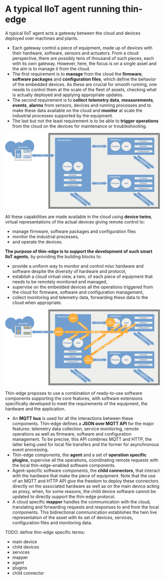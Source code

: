 # A typical IIoT agent running thin-edge

A typical IIoT agent acts a gateway between the cloud and devices deployed over machines and plants.

- Each gateway control a piece of equipment, made up of devices with their hardware, software, sensors and actuators.
  From a cloud perspective, there are possibly tens of thousand of such pieces, each with its own gateway.
  However, here, the focus is on a single asset and the aim is to manage it from the cloud.
- The first requirement is to __manage__ from the cloud the __firmware__, __software packages__ and __configuration files__,
  which define the behavior of the embedded devices.
  As these are crucial for smooth running, one needs to control them at the scale of the fleet of assets,
  checking what is actually deployed and applying appropriate updates.
- The second requirement is to __collect__ __telemetry data__, __measurements__, __events__, __alarms__
  from sensors, devices and running processes and to make these data available on the cloud
  and __monitor__ at scale the industrial processes supported by the equipment.
- The last but not the least requirement is to be able to __trigger operations__ from the cloud
  on the devices for maintenance or troubleshooting.

![Typical hardware](images/typical-iiot-agent-hardware.svg)

All these capabilities are made available in the cloud using __device twins__,
virtual representations of the actual devices giving remote control to:

- manage firmware, software packages and configuration files
- monitor the industrial processes,
- and operate the devices.

__The purpose of thin-edge is to support the development of such smart IIoT agents__,
by providing the building blocks to:

- provide a uniform way to monitor and control misc hardware and software despite the diversity of hardware and protocol,
- establish a cloud virtual view, a twin, of each piece of equipment that needs to be remotely monitored and managed,
- supervise on the embedded devices all the operations triggered from the cloud
  for firmware, software and configuration management,
- collect monitoring and telemetry data, forwarding these data to the cloud when appropriate.

![Typical thin-edge deployment](images/typical-iiot-agent.svg)

Thin-edge proposes to use a combination of ready-to-use software components supporting the core features,
with software extensions specifically developed to meet the requirements of the equipment, the hardware and the application.

- An __MQTT bus__ is used for all the interactions between these components.
   Thin-edge defines a __JSON over MQTT API__ for the major features:
  telemetry data collection, service monitoring, remote operations
  as well as firmware, software and configuration management.
  To be precise, this API combines MQTT and HTTP,
  the latter being used for local file transfers and the former for asynchronous event processing. 
- Thin-edge components, the __agent__ and a set of __operation specific plugins__, supervise all the operations,
  coordinating remote requests with the local thin-edge-enabled software components.
- Agent-specific software components, the __child connectors__, that interact with the hardware that make the piece of equipment.
  Note that the use of an MQTT and HTTP API give the freedom to deploy these connectors directly on the associated hardware
  as well as on the main device acting as proxy, when, for some reasons,
  the child device software cannot be updated to directly support the thin-edge protocol.
- A cloud specific __mapper__ handles the communication with the cloud,
  translating and forwarding requests and responses to and from the local components.
  This bidirectional communication establishes the twin live representation of the asset
  with its set of devices, services, configuration files and monitoring data.

TODO: define thin-edge specific terms:

- main device
- child devices
- services
- mapper
- agent
- plugins
- child connector
